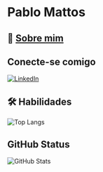 
# Pablo Mattos

## 🚀 [Sobre mim](http://devpablito.surge.sh/)


## Conecte-se comigo
[![LinkedIn](https://img.shields.io/badge/LinkedIn-000?style=for-the-badge&logo=linkedin&logoColor=0E76A8)](https://www.linkedin.com/in/pablo-mattos-355a13100/)

## 🛠 Habilidades
![Top Langs](https://github-readme-stats-git-masterrstaa-rickstaa.vercel.app/api/top-langs/?username=pablomattos&layout=compact&bg_color=000&border_color=30A3DC&title_color=E94D5F&text_color=FFF)


## GitHub Status
![GitHub Stats](https://github-readme-stats.vercel.app/api?username=pablomattos&theme=transparent&bg_color=000&border_color=30A3DC&show_icons=true&icon_color=30A3DC&title_color=E94D5F&text_color=FFF)
